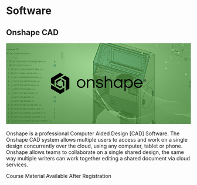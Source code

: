 

# Software



## Onshape CAD

![onshape.jpg](images/onshape.jpg) 
<br/>

Onshape is a professional Computer Aided Design [CAD] Software. The Onshape CAD system allows multiple users to access and work on a single design concurrently over the cloud, using any computer, tablet or phone. Onshape allows teams to collaborate on a single shared design, the same way multiple writers can work together editing a shared document via cloud services.


Course Material Available After Registration


